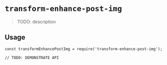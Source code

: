 # `transform-enhance-post-img`

> TODO: description

## Usage

```
const transformEnhancePostImg = require('transform-enhance-post-img');

// TODO: DEMONSTRATE API
```
